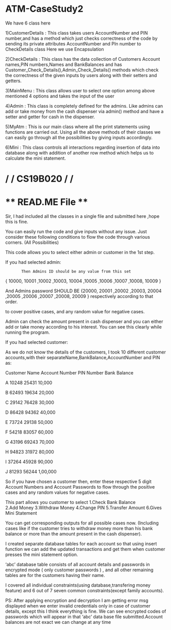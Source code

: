 # ATM-CaseStudy2


We have 6 class here

1)CustomerDetails :
	This class takes users AccountNumber and PIN number,and has a method which just checks correctness of the code by sending its private attributes AccountNumber and PIn number to CheckDetails class 
            Here we use Encapsulation 


2)CheckDetails :
            This class has the data collection of Customers Account names,PIN numbers,Names and BankBalances and has Customer_Check_Details(),Admin_Check_Details() methods which check the correctness of the given inputs by users along with their setters and getters.

3)MainMenu :
 	This class allows user  to select one option among above mentioned 4 options and takes the input of the user

4)Admin :
	This class is completely defined for the admins. Like admins can add or take money from the cash dispenser via admin() method and have a setter and getter for cash in the dispenser.

5)MyAtm :
	This is our main class where all the print statements using functions are carried out. Using all the above methods of their classes we can easily go through all the possibilities by giving inputs accordingly. 

6)Mini :
  This class controls all interactions regarding insertion of data into database along with addition of another row method which helps us to calculate the mini statement.
  
  
  
  
#    / /  CS19B020  / /
#   **  READ.ME  File **

Sir, I had  included all the classes in a single file and submitted here ,hope this is fine.

You can easily run the code and give inputs without any issue. 
Just consider these following conditions to flow the code through various corners.
(All Possibilities)

This code allows you to select either admin or customer in the 1st step.

If you had selected admin:
           
           Then Admins ID should be any value from this set
{ 10000, 10001 ,10002 ,10003, 10004 ,10005 ,10006 ,10007 ,10008, 10009 }       

And Admins password SHOULD BE 
{20000, 20001 ,20002 ,20003, 20004 ,20005 ,20006 ,20007 ,20008, 20009 } respectively according to that order.

to  cover positive cases, and any random value for negative cases. 

Admin can check the amount present in cash dispenser and you can either add or take 
money according to his interest. You can see this clearly while running the program.


If you had selected customer:

As we do not know the details of the customers, I took 10 different customer accounts,with their separateName,BankBalance,AccountNumber and PIN as:

Customer Name      Account Number     PIN Number          Bank Balance

A                     10248             25431                 10,000

B                     62493             19634                 20,000

C                     29142             76428                 30,000

D                     86428             94362                 40,000

E                     73724             29138                 50,000

F                     54218             83057                 60,000

G                     43196             69243                 70,000 

H                     94823             31972                 80,000

I                     37264             45928                 90,000

J                     81293             56244                 1,00,000

 
So if you have chosen a customer then, enter these respective 5 digit Account Numbers and Account Passwords to flow through the positive cases and any random values for negative cases.

This part allows you customer to  select
               	1.Check Bank Balance      
                2.Add Money
                3.Withdraw Money
                4.Change PIN
                5.Transfer Amount
                6.Gives Mini Statement

You can get corresponding outputs for all possible cases now.
(Including  cases like if the customer tries to withdraw money more than his bank balance or more than the amount present in the cash dispenser).


I created separate database tables for each account so that using insert function we can add the updated transactions and get them when customer presses the mini statement option.
 		


‘abc’  database table consists of all account details and passwords in encrypted mode ( only customer passwords ) , and all other remaining tables are for the customers having their name.


I covered all individual constraints(using database,transfering money feature) and 6 out of 7 seven common constraints(except family accounts).


PS: After applying encryption and decryption I am getting error msg displayed when we enter invalid credentials only in case of customer details, except this I think    everything is fine.
We can see encrypted codes of passwords which will appear in that ‘abc’ data base file submitted.Account balances are not exact we can change at any time 


